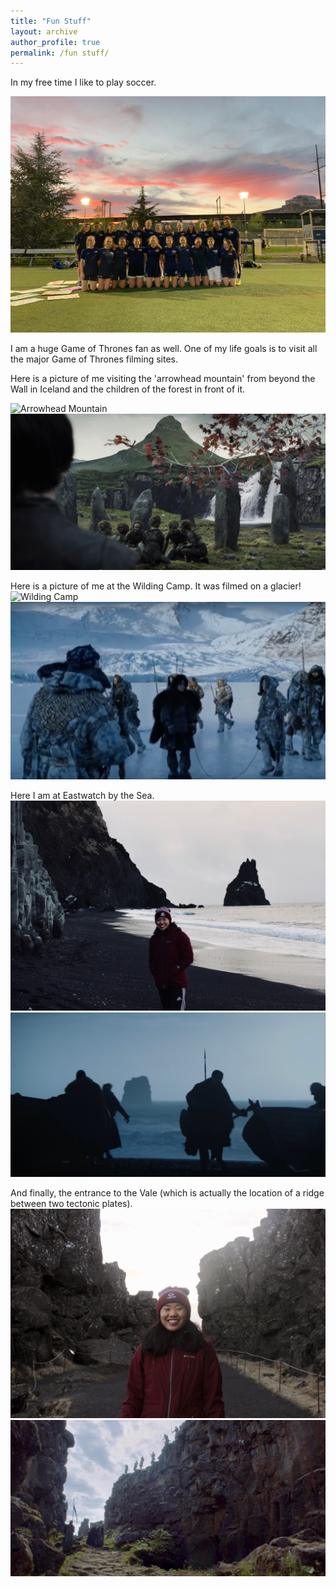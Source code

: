 ```yaml
---
title: "Fun Stuff"
layout: archive
author_profile: true
permalink: /fun stuff/
---
```


In my free time I like to play soccer. 

![Picture of my soccer team](../images/IMG_0015.jpeg)



I am a huge Game of Thrones fan as well. One of my life goals is to visit all the major Game of Thrones filming sites. 


Here is a picture of me visiting the 'arrowhead mountain' from beyond the Wall in Iceland and the children of the forest in front of it. 

![Arrowhead Mountain](../images/IMG_0436.jpg)
![Children of Forest](../images/Kirkjufellsfoss.png)

Here is a picture of me at the Wilding Camp. It was filmed on a glacier!
![Wilding Camp](../images/IMG_1332.jpg)
![other camp](../images/wildling.jpeg)

Here I am at Eastwatch by the Sea. 
![Eastwatch](../images/IMG_1171.jpeg)
![Eastwatch real](../images/Eastwatch.png)

And finally, the entrance to the Vale (which is actually the location of a ridge between two tectonic plates).
![Thing](../images/IMG_0601.jpeg)
![Thing real](../images/Thingvellir_1.jpeg)


